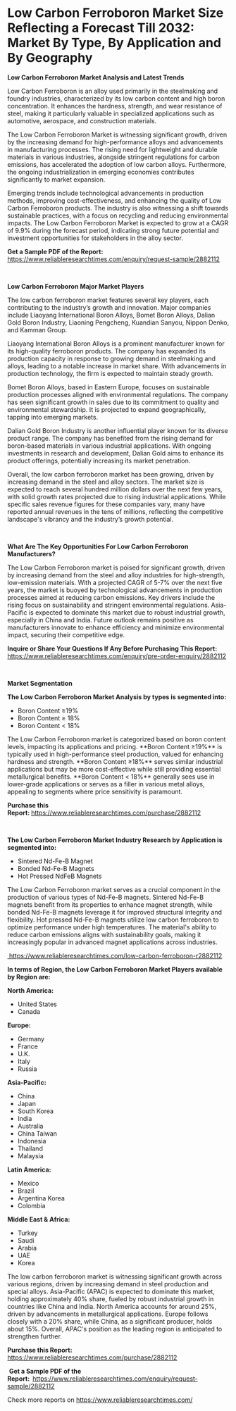 <p><h1>Low Carbon Ferroboron Market Size Reflecting a Forecast Till 2032: Market By Type, By Application and By Geography</h1></p><p><strong>Low Carbon Ferroboron Market Analysis and Latest Trends</strong></p>
<p><p>Low Carbon Ferroboron is an alloy used primarily in the steelmaking and foundry industries, characterized by its low carbon content and high boron concentration. It enhances the hardness, strength, and wear resistance of steel, making it particularly valuable in specialized applications such as automotive, aerospace, and construction materials.</p><p>The Low Carbon Ferroboron Market is witnessing significant growth, driven by the increasing demand for high-performance alloys and advancements in manufacturing processes. The rising need for lightweight and durable materials in various industries, alongside stringent regulations for carbon emissions, has accelerated the adoption of low carbon alloys. Furthermore, the ongoing industrialization in emerging economies contributes significantly to market expansion.</p><p>Emerging trends include technological advancements in production methods, improving cost-effectiveness, and enhancing the quality of Low Carbon Ferroboron products. The industry is also witnessing a shift towards sustainable practices, with a focus on recycling and reducing environmental impacts. The Low Carbon Ferroboron Market is expected to grow at a CAGR of 9.9% during the forecast period, indicating strong future potential and investment opportunities for stakeholders in the alloy sector.</p></p>
<p><strong>Get a Sample PDF of the Report:&nbsp;</strong> <a href="https://www.reliableresearchtimes.com/enquiry/request-sample/2882112?utm_campaign=3358&utm_medium=2&utm_source=Github&utm_content=ia&utm_term=12032025&utm_id=low-carbon-ferroboron">https://www.reliableresearchtimes.com/enquiry/request-sample/2882112</a></p>
<p>&nbsp;</p>
<p><strong>Low Carbon Ferroboron Major Market Players</strong></p>
<p><p>The low carbon ferroboron market features several key players, each contributing to the industry’s growth and innovation. Major companies include Liaoyang International Boron Alloys, Bomet Boron Alloys, Dalian Gold Boron Industry, Liaoning Pengcheng, Kuandian Sanyou, Nippon Denko, and Kamman Group.</p><p>Liaoyang International Boron Alloys is a prominent manufacturer known for its high-quality ferroboron products. The company has expanded its production capacity in response to growing demand in steelmaking and alloys, leading to a notable increase in market share. With advancements in production technology, the firm is expected to maintain steady growth.</p><p>Bomet Boron Alloys, based in Eastern Europe, focuses on sustainable production processes aligned with environmental regulations. The company has seen significant growth in sales due to its commitment to quality and environmental stewardship. It is projected to expand geographically, tapping into emerging markets.</p><p>Dalian Gold Boron Industry is another influential player known for its diverse product range. The company has benefited from the rising demand for boron-based materials in various industrial applications. With ongoing investments in research and development, Dalian Gold aims to enhance its product offerings, potentially increasing its market penetration.</p><p>Overall, the low carbon ferroboron market has been growing, driven by increasing demand in the steel and alloy sectors. The market size is expected to reach several hundred million dollars over the next few years, with solid growth rates projected due to rising industrial applications. While specific sales revenue figures for these companies vary, many have reported annual revenues in the tens of millions, reflecting the competitive landscape's vibrancy and the industry’s growth potential.</p></p>
<p>&nbsp;</p>
<p><strong>What Are The Key Opportunities For Low Carbon Ferroboron Manufacturers?</strong></p>
<p><p>The Low Carbon Ferroboron market is poised for significant growth, driven by increasing demand from the steel and alloy industries for high-strength, low-emission materials. With a projected CAGR of 5-7% over the next five years, the market is buoyed by technological advancements in production processes aimed at reducing carbon emissions. Key drivers include the rising focus on sustainability and stringent environmental regulations. Asia-Pacific is expected to dominate this market due to robust industrial growth, especially in China and India. Future outlook remains positive as manufacturers innovate to enhance efficiency and minimize environmental impact, securing their competitive edge.</p></p>
<p><strong>Inquire or Share Your Questions If Any Before Purchasing This Report:</strong> <a href="https://www.reliableresearchtimes.com/enquiry/pre-order-enquiry/2882112?utm_campaign=3358&utm_medium=2&utm_source=Github&utm_content=ia&utm_term=12032025&utm_id=low-carbon-ferroboron">https://www.reliableresearchtimes.com/enquiry/pre-order-enquiry/2882112</a></p>
<p>&nbsp;</p>
<p><strong>Market Segmentation</strong></p>
<p><strong>The Low Carbon Ferroboron Market Analysis by types is segmented into:</strong></p>
<p><ul><li>Boron Content ≥19%</li><li>Boron Content ≥ 18%</li><li>Boron Content < 18%</li></ul></p>
<p><p>The Low Carbon Ferroboron market is categorized based on boron content levels, impacting its applications and pricing. **Boron Content ≥19%** is typically used in high-performance steel production, valued for enhancing hardness and strength. **Boron Content ≥18%** serves similar industrial applications but may be more cost-effective while still providing essential metallurgical benefits. **Boron Content < 18%** generally sees use in lower-grade applications or serves as a filler in various metal alloys, appealing to segments where price sensitivity is paramount.</p></p>
<p><strong>Purchase this Report:&nbsp;</strong><a href="https://www.reliableresearchtimes.com/purchase/2882112?utm_campaign=3358&utm_medium=2&utm_source=Github&utm_content=ia&utm_term=12032025&utm_id=low-carbon-ferroboron">https://www.reliableresearchtimes.com/purchase/2882112</a></p>
<p>&nbsp;</p>
<p><strong>The Low Carbon Ferroboron Market Industry Research by Application is segmented into:</strong></p>
<p><ul><li>Sintered Nd-Fe-B Magnet</li><li>Bonded Nd-Fe-B Magnets</li><li>Hot Pressed NdFeB Magnets</li></ul></p>
<p><p>The Low Carbon Ferroboron market serves as a crucial component in the production of various types of Nd-Fe-B magnets. Sintered Nd-Fe-B magnets benefit from its properties to enhance magnet strength, while bonded Nd-Fe-B magnets leverage it for improved structural integrity and flexibility. Hot pressed Nd-Fe-B magnets utilize low carbon ferroboron to optimize performance under high temperatures. The material's ability to reduce carbon emissions aligns with sustainability goals, making it increasingly popular in advanced magnet applications across industries.</p></p>
<p><a href="https://www.reliableresearchtimes.com/low-carbon-ferroboron-r2882112?utm_campaign=3358&utm_medium=2&utm_source=Github&utm_content=ia&utm_term=12032025&utm_id=low-carbon-ferroboron">&nbsp;https://www.reliableresearchtimes.com/low-carbon-ferroboron-r2882112</a></p>
<p><strong>In terms of Region, the Low Carbon Ferroboron Market Players available by Region are:</strong></p>
<p>
    <p> <strong> North America: </strong>
        <ul>
            <li>United States</li>
            <li>Canada</li>
        </ul>
        </p> 
    <p> <strong> Europe: </strong>
        <ul>
            <li>Germany</li>
            <li>France</li>
            <li>U.K.</li>
            <li>Italy</li>
            <li>Russia</li>
        </ul>
        </p> 
    <p> <strong> Asia-Pacific: </strong>
        <ul>
            <li>China</li>
            <li>Japan</li>
            <li>South Korea</li>
            <li>India</li>
            <li>Australia</li>
            <li>China Taiwan</li>
            <li>Indonesia</li>
            <li>Thailand</li>
            <li>Malaysia</li>
        </ul>
        </p> 
    <p> <strong> Latin America: </strong>
        <ul>
            <li>Mexico</li>
            <li>Brazil</li>
            <li>Argentina Korea</li>
            <li>Colombia</li>
        </ul>
        </p> 
    <p> <strong> Middle East & Africa: </strong>
        <ul>
            <li>Turkey</li>
            <li>Saudi</li>
            <li>Arabia</li>
            <li>UAE</li>
            <li>Korea</li>
        </ul>
    </p>
    </p>
<p><p>The low carbon ferroboron market is witnessing significant growth across various regions, driven by increasing demand in steel production and special alloys. Asia-Pacific (APAC) is expected to dominate this market, holding approximately 40% share, fueled by robust industrial growth in countries like China and India. North America accounts for around 25%, driven by advancements in metallurgical applications. Europe follows closely with a 20% share, while China, as a significant producer, holds about 15%. Overall, APAC's position as the leading region is anticipated to strengthen further.</p></p>
<p><strong>Purchase this Report: </strong><a href="https://www.reliableresearchtimes.com/purchase/2882112?utm_campaign=3358&utm_medium=2&utm_source=Github&utm_content=ia&utm_term=12032025&utm_id=low-carbon-ferroboron">https://www.reliableresearchtimes.com/purchase/2882112</a></p>
<p>&nbsp;<strong>Get a Sample PDF of the Report:&nbsp;&nbsp;</strong><a href="https://www.reliableresearchtimes.com/enquiry/request-sample/2882112?utm_campaign=3358&utm_medium=2&utm_source=Github&utm_content=ia&utm_term=12032025&utm_id=low-carbon-ferroboron">https://www.reliableresearchtimes.com/enquiry/request-sample/2882112</a></p>
<p><strong></strong></p>
<p>Check more reports on <a href="https://www.reliableresearchtimes.com/?utm_campaign=3358&utm_medium=2&utm_source=Github&utm_content=ia&utm_term=12032025&utm_id=low-carbon-ferroboron">https://www.reliableresearchtimes.com/</a></p>